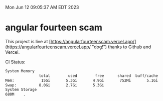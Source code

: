 Mon Jun 12 09:05:37 AM EDT 2023

# angular fourteen scam


This project is live at [https://angularfourteenscam.vercel.app/](https://angularfourteenscam.vercel.app/ "dog!") thanks to Github and Vercel.

CI Status: 

```bash
System Memory
               total        used        free      shared  buff/cache   available
Mem:            15Gi       5.3Gi       4.9Gi       752Mi       5.1Gi       8.9Gi
Swap:          8.0Gi       2.7Gi       5.3Gi
System Storage
680M	.
```
```bash
